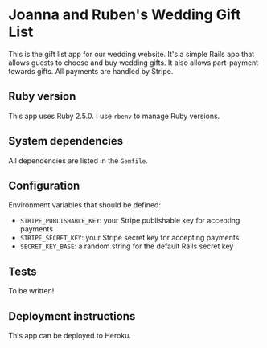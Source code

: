 # Joanna and Ruben's Wedding Gift List

This is the gift list app for our wedding website. It's a simple Rails app that allows guests to choose and buy wedding gifts. It also allows part-payment towards gifts. All payments are handled by Stripe.

## Ruby version

This app uses Ruby 2.5.0. I use `rbenv` to manage Ruby versions.

## System dependencies

All dependencies are listed in the `Gemfile`.

## Configuration

Environment variables that should be defined:

* `STRIPE_PUBLISHABLE_KEY`: your Stripe publishable key for accepting payments
* `STRIPE_SECRET_KEY`: your Stripe secret key for accepting payments
* `SECRET_KEY_BASE`: a random string for the default Rails secret key

## Tests

To be written!

## Deployment instructions

This app can be deployed to Heroku.
